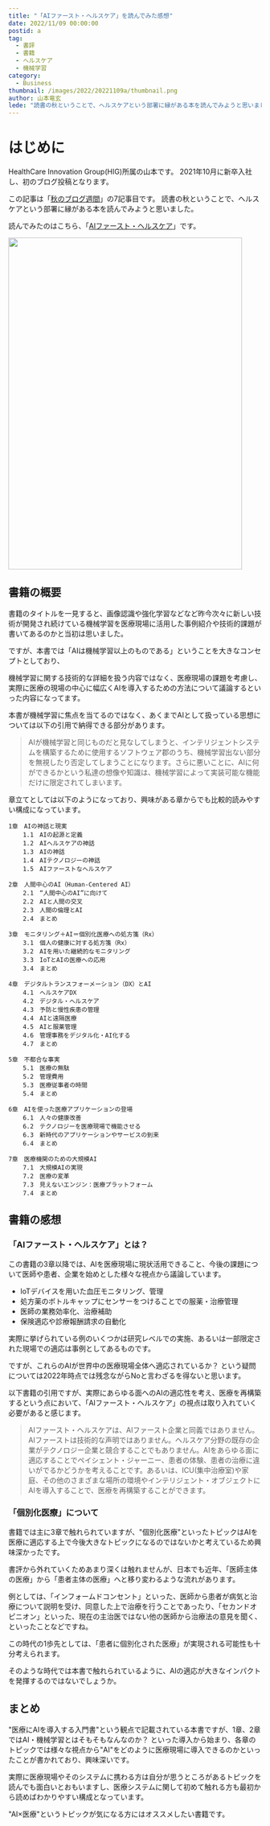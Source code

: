 ```yaml
---
title: "「AIファースト・ヘルスケア」を読んでみた感想"
date: 2022/11/09 00:00:00
postid: a
tag:
  - 書評
  - 書籍
  - ヘルスケア
  - 機械学習
category:
  - Business
thumbnail: /images/2022/20221109a/thumbnail.png
author: 山本竜玄
lede: "読書の秋ということで、ヘルスケアという部署に縁がある本を読んでみようと思いました。"
---
```

# はじめに

HealthCare Innovation Group(HIG)所属の山本です。
2021年10月に新卒入社し、初のブログ投稿となります。

この記事は「[秋のブログ週間](/articles/20221031a/)」の7記事目です。
読書の秋ということで、ヘルスケアという部署に縁がある本を読んでみようと思いました。

読んでみたのはこちら、「[AIファースト・ヘルスケア](https://www.oreilly.co.jp/books/9784814400034/)」です。

<img src="/images/2022/20221109a/image.png" alt="" width="465" height="660" loading="lazy">

## 書籍の概要

書籍のタイトルを一見すると、画像認識や強化学習などなど昨今次々に新しい技術が開発され続けている機械学習を医療現場に活用した事例紹介や技術的課題が書いてあるのかと当初は思いました。

ですが、本書では「AIは機械学習以上のものである」ということを大きなコンセプトとしており、

機械学習に関する技術的な詳細を扱う内容ではなく、医療現場の課題を考慮し、実際に医療の現場の中心に幅広くAIを導入するための方法について議論するといった内容になってます。

本書が機械学習に焦点を当てるのではなく、あくまでAIとして扱っている思想については以下の引用で納得できる部分があります。
>AIが機械学習と同じものだと見なしてしまうと、インテリジェントシステムを構築するために使用するソフトウェア郡のうち、機械学習出ない部分を無視したり否定してしまうことになります。さらに悪いことに、AIに何ができるかという私達の想像や知識は、機械学習によって実装可能な機能だけに限定されてしまいます。

章立てとしては以下のようになっており、興味がある章からでも比較的読みやすい構成になっています。

```
1章　AIの神話と現実
    1.1　AIの起源と定義
    1.2　AIヘルスケアの神話
    1.3　AIの神話
    1.4　AIテクノロジーの神話
    1.5　AIファーストなヘルスケア

2章　人間中心のAI（Human-Centered AI）
    2.1　“人間中心のAI”に向けて
    2.2　AIと人間の交叉
    2.3　人間の倫理とAI
    2.4　まとめ

3章　モニタリング＋AI＝個別化医療への処方箋（Rx）
    3.1　個人の健康に対する処方箋（Rx）
    3.2　AIを用いた継続的なモニタリング
    3.3　IoTとAIの医療への応用
    3.4　まとめ

4章　デジタルトランスフォーメーション（DX）とAI
    4.1　ヘルスケアDX
    4.2　デジタル・ヘルスケア
    4.3　予防と慢性疾患の管理
    4.4　AIと遠隔医療
    4.5　AIと服薬管理
    4.6　管理事務をデジタル化・AI化する
    4.7　まとめ

5章　不都合な事実
    5.1　医療の無駄
    5.2　管理費用
    5.3　医療従事者の時間
    5.4　まとめ

6章　AIを使った医療アプリケーションの登場
    6.1　人々の健康改善
    6.2　テクノロジーを医療現場で機能させる
    6.3　新時代のアプリケーションやサービスの到来
    6.4　まとめ

7章　医療機関のための大規模AI
    7.1　大規模AIの実現
    7.2　医療の変革
    7.3　見えないエンジン：医療プラットフォーム
    7.4　まとめ
```

## 書籍の感想

### 「AIファースト・ヘルスケア」とは？

この書籍の3章以降では、AIを医療現場に現状活用できること、今後の課題について医師や患者、企業を始めとした様々な視点から議論しています。

- IoTデバイスを用いた血圧モニタリング、管理
- 処方薬のボトルキャップにセンサーをつけることでの服薬・治療管理
- 医師の業務効率化、治療補助
- 保険適応や診療報酬請求の自動化

実際に挙げられている例のいくつかは研究レベルでの実施、あるいは一部限定された現場での適応は事例としてあるものです。

ですが、これらのAIが世界中の医療現場全体へ適応されているか？ という疑問については2022年時点では残念ながらNoと言わざるを得ないと思います。

以下書籍の引用ですが、実際にあらゆる面へのAIの適応性を考え、医療を再構築するという点において、「AIファースト・ヘルスケア」の視点は取り入れていく必要があると感じます。

>AIファースト・ヘルスケアは、AIファースト企業と同義ではありません。AIファーストは技術的な声明ではありません。ヘルスケア分野の既存の企業がテクノロジー企業と競合することでもありません。AIをあらゆる面に適応することでペイシェント・ジャーニー、患者の体験、患者の治療に違いがでるかどうかを考えることです。あるいは、ICU(集中治療室)や家庭、その他のさまざまな場所の環境やインテリジェント・オブジェクトにAIを導入することで、医療を再構築することができます。

### 「個別化医療」について

書籍では主に3章で触れられていますが、"個別化医療"といったトピックはAIを医療に適応する上で今後大きなトピックになるのではないかと考えているため興味深かったです。

書評から外れていくためあまり深くは触れませんが、日本でも近年、「医師主体の医療」から「患者主体の医療」へと移り変わるような流れがあります。

例としては、「インフォームドコンセント」といった、医師から患者が病気と治療について説明を受け、同意した上で治療を行うことであったり、「セカンドオピニオン」といった、現在の主治医ではない他の医師から治療法の意見を聞く、といったことなどですね。

この時代の1歩先としては、「患者に個別化された医療」が実現される可能性も十分考えられます。

そのような時代では本書で触れられているように、AIの適応が大きなインパクトを発揮するのではないでしょうか。

## まとめ

"医療にAIを導入する入門書"という観点で記載されている本書ですが、1章、2章ではAI・機械学習とはそもそもなんなのか？ といった導入から始まり、各章のトピックでは様々な視点から"AI"をどのように医療現場に導入できるのかといったことが書かれており、興味深いです。

実際に医療現場やそのシステムに携わる方は自分が思うところがあるトピックを読んでも面白いとおもいますし、医療システムに関して初めて触れる方も最初から読めばわかりやすい構成となっています。

"AI×医療"というトピックが気になる方にはオススメしたい書籍です。
